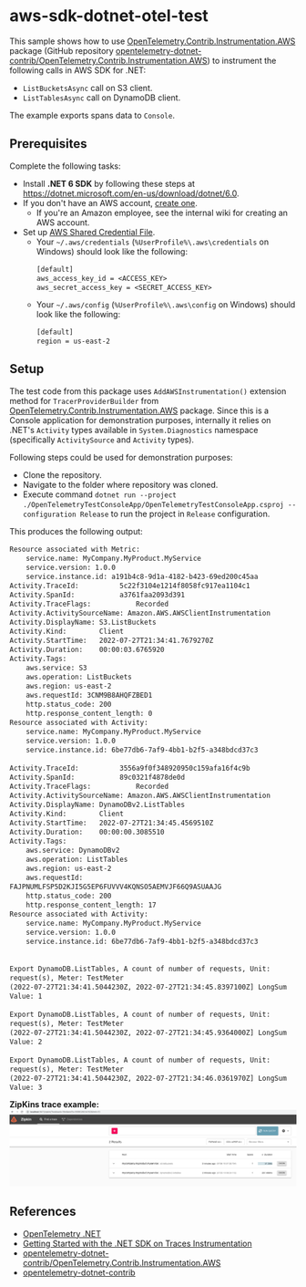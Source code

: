 # aws-sdk-dotnet-otel-test

This sample shows how to use [OpenTelemetry.Contrib.Instrumentation.AWS](https://www.nuget.org/packages/OpenTelemetry.Contrib.Instrumentation.AWS) package (GitHub repository [opentelemetry-dotnet-contrib/OpenTelemetry.Contrib.Instrumentation.AWS](https://github.com/open-telemetry/opentelemetry-dotnet-contrib/tree/main/src/OpenTelemetry.Contrib.Instrumentation.AWS)) to instrument the following calls in AWS SDK for .NET:
- `ListBucketsAsync` call on S3 client.
- `ListTablesAsync` call on DynamoDB client.

The example exports spans data to `Console`.

## Prerequisites

Complete the following tasks:

- Install **.NET 6 SDK** by following these steps at https://dotnet.microsoft.com/en-us/download/dotnet/6.0.
- If you don't have an AWS account, [create one](https://aws.amazon.com/premiumsupport/knowledge-center/create-and-activate-aws-account/).
  - If you're an Amazon employee, see the internal wiki for creating an AWS account.
- Set up [AWS Shared Credential File](https://docs.aws.amazon.com/cli/latest/userguide/cli-configure-files.html).
  - Your `~/.aws/credentials` (`%UserProfile%\.aws\credentials` on Windows) should look like the following:
    ```
    [default]
    aws_access_key_id = <ACCESS_KEY>
    aws_secret_access_key = <SECRET_ACCESS_KEY>
    ```
  - Your `~/.aws/config` (`%UserProfile%\.aws\config` on Windows) should look like the following:
    ```
    [default]
    region = us-east-2
    ```

## Setup

The test code from this package uses `AddAWSInstrumentation()` extension method for `TracerProviderBuilder` from [OpenTelemetry.Contrib.Instrumentation.AWS](https://www.nuget.org/packages/OpenTelemetry.Contrib.Instrumentation.AWS) package. Since this is a Console application for demonstration purposes, internally it relies on .NET's `Activity` types available in `System.Diagnostics` namespace (specifically `ActivitySource` and `Activity` types).

Following steps could be used for demonstration purposes:
- Clone the repository.
- Navigate to the folder where repository was cloned.
- Execute command `dotnet run --project ./OpenTelemetryTestConsoleApp/OpenTelemetryTestConsoleApp.csproj --configuration Release` to run the project in `Release` configuration.

This produces the following output:

```console
Resource associated with Metric:
    service.name: MyCompany.MyProduct.MyService
    service.version: 1.0.0
    service.instance.id: a191b4c8-9d1a-4182-b423-69ed200c45aa
Activity.TraceId:          5c22f3104e1214f8058fc917ea1104c1
Activity.SpanId:           a3761faa2093d391
Activity.TraceFlags:           Recorded
Activity.ActivitySourceName: Amazon.AWS.AWSClientInstrumentation
Activity.DisplayName: S3.ListBuckets
Activity.Kind:        Client
Activity.StartTime:   2022-07-27T21:34:41.7679270Z
Activity.Duration:    00:00:03.6765920
Activity.Tags:
    aws.service: S3
    aws.operation: ListBuckets
    aws.region: us-east-2
    aws.requestId: 3CNM9B8AHQFZBED1
    http.status_code: 200
    http.response_content_length: 0
Resource associated with Activity:
    service.name: MyCompany.MyProduct.MyService
    service.version: 1.0.0
    service.instance.id: 6be77db6-7af9-4bb1-b2f5-a348bdcd37c3

Activity.TraceId:          3556a9f0f348920950c159afa16f4c9b
Activity.SpanId:           89c0321f4878de0d
Activity.TraceFlags:           Recorded
Activity.ActivitySourceName: Amazon.AWS.AWSClientInstrumentation
Activity.DisplayName: DynamoDBv2.ListTables
Activity.Kind:        Client
Activity.StartTime:   2022-07-27T21:34:45.4569510Z
Activity.Duration:    00:00:00.3085510
Activity.Tags:
    aws.service: DynamoDBv2
    aws.operation: ListTables
    aws.region: us-east-2
    aws.requestId: FAJPNUMLFSP5D2KJI5G5EP6FUVVV4KQNSO5AEMVJF66Q9ASUAAJG
    http.status_code: 200
    http.response_content_length: 17
Resource associated with Activity:
    service.name: MyCompany.MyProduct.MyService
    service.version: 1.0.0
    service.instance.id: 6be77db6-7af9-4bb1-b2f5-a348bdcd37c3


Export DynamoDB.ListTables, A count of number of requests, Unit: request(s), Meter: TestMeter
(2022-07-27T21:34:41.5044230Z, 2022-07-27T21:34:45.8397100Z] LongSum
Value: 1

Export DynamoDB.ListTables, A count of number of requests, Unit: request(s), Meter: TestMeter
(2022-07-27T21:34:41.5044230Z, 2022-07-27T21:34:45.9364000Z] LongSum
Value: 2

Export DynamoDB.ListTables, A count of number of requests, Unit: request(s), Meter: TestMeter
(2022-07-27T21:34:41.5044230Z, 2022-07-27T21:34:46.0361970Z] LongSum
Value: 3
```
**ZipKins trace example:**
![ZipKins example](images/zipkins_exporter_example.png?raw=true)

## References
- [OpenTelemetry .NET](https://github.com/open-telemetry/opentelemetry-dotnet)
- [Getting Started with the .NET SDK on Traces Instrumentation](https://aws-otel.github.io/docs/getting-started/dotnet-sdk)
- [opentelemetry-dotnet-contrib/OpenTelemetry.Contrib.Instrumentation.AWS](https://github.com/open-telemetry/opentelemetry-dotnet-contrib/tree/main/src/OpenTelemetry.Contrib.Instrumentation.AWS)
- [opentelemetry-dotnet-contrib](https://github.com/open-telemetry/opentelemetry-dotnet-contrib)
